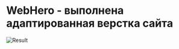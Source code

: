 # WebHero - выполнена адаптированная верстка сайта

![Result](https://user-images.githubusercontent.com/34878566/231702425-5a8c60bf-a870-4378-b70b-db80cfe2b5eb.png)
